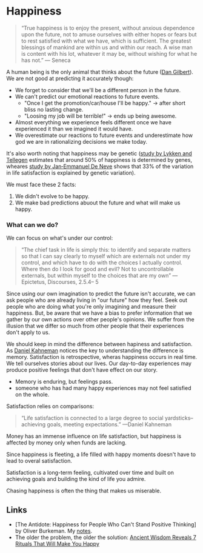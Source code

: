 # Happiness

> “True happiness is to enjoy the present, without anxious dependence upon the future, not to amuse ourselves with either hopes or fears but to rest satisfied with what we have, which is sufficient. The greatest blessings of mankind are within us and within our reach. A wise man is content with his lot, whatever it may be, without wishing for what he has not.” — Seneca

A human being is the only animal that thinks about the future ([Dan Gilbert](https://en.wikipedia.org/wiki/Daniel_Gilbert_(psychologist))). We are not good at predicting it accurately though:
* We forget to consider that we'll be a different person in the future.
* We can't predict our emotional reactions to future events.
  * "Once I get the promotion/car/house I'll be happy." → after short bliss no lasting change.
  * "Loosing my job will be terrible!" → ends up being awesome.
* Almost everything we experience feels different once we have experienced it than we imagined it would have.
* We overestimate our reactions to future events and underestimate how god we are in rationalizing decisions we make today.

It's also worth noting that happiness may be genetic ([study by Lykken and Tellegen](http://cogprints.org/767/) estimates that around 50% of happiness is determined by genes, wheares [study by Jan‐Emmanuel De Neve](https://papers.ssrn.com/sol3/papers.cfm?abstract_id=1553633) shows that 33% of the variation in life satisfaction is explained by genetic variation).

We must face these 2 facts:
1. We didn't evolve to be happy. 
2. We make bad predictions abuout the future and what will make us happy.

### What can we do?

We can focus on what's under our control:
> “The chief task in life is simply this: to identify and separate matters so that I can say clearly to myself which are externals not under my control, and which have to do with the choices I actually control. Where then do I look for good and evil? Not to uncontrollable externals, but within myself to the choices that are my own” —Epictetus, Discourses, 2.5.4– 5

Since using our own imagination to predict the future isn't accurate, we can ask people who are already living in "our future" how they feel. Seek out people who are doing what you're only imagining and measure their happiness. But, be aware that we have a bias to prefer information that we gather by our own actions over other people's opinions. We suffer from the illusion that we differ so much from other people that their experiences don't apply to us.

We should keep in mind the difference between hapiness and satisfaction. As [Daniel Kahneman](https://en.wikipedia.org/wiki/Daniel_Kahneman) notices the key to understanding the difference is memory. Satisfaction is retrospective, wheras happiness occurs in real time. We tell ourselves stories about our lives. Our day-to-day experiences may produce positive feelings that don't have effect on our story. 
* Memory is enduring, but feelings pass.
* someone who has had many happy experiences may not feel satisfied on the whole.

Satisfaction relies on comparisons: 
> “Life satisfaction is connected to a large degree to social yardsticks–achieving goals, meeting expectations.” —Daniel Kahneman

Money has an immense influence on life satisfaction, but happiness is affected by money only when funds are lacking.

Since happiness is fleeting, a life filled with happy moments doesn't have to lead to overal satisfaction. 

Satisfaction is a long-term feeling, cultivated over time and built on achieving goals and building the kind of life you admire.

Chasing happiness is often the thing that makes us miserable.

## Links
* [The Antidote: Happiness for People Who Can't Stand Positive Thinking] by Oliver Burkeman. My [notes](https://stojanow.com/the-antidote/).
* The older the problem, the older the solution: [Ancient Wisdom Reveals 7 Rituals That Will Make You Happy](https://www.bakadesuyo.com/2018/05/ancient-wisdom-2/)